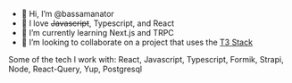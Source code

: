 - 👋 Hi, I’m @bassamanator
- 👀 I love ~~Javascript~~, Typescript, and React
- 🌱 I’m currently learning Next.js and TRPC
- 💞️ I’m looking to collaborate on a project that uses the [T3 Stack](https://create.t3.gg/)

Some of the tech I work with:
React, Javascript, Typescript, Formik, Strapi, Node, React-Query, Yup, Postgresql


<!---
bassamanator/bassamanator is a ✨ special ✨ repository because its `README.md` (this file) appears on your GitHub profile.
You can click the Preview link to take a look at your changes.
--->
